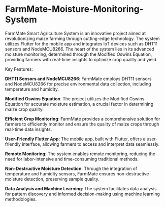 # FarmMate-Moisture-Monitoring-System
FarmMate Smart Agriculture System is an innovative project aimed at revolutionizing maize farming through cutting-edge technology. The system utilizes Flutter for the mobile app and integrates IoT devices such as DHT11 sensors and NodeMCU8266. The heart of the system lies in its advanced moisture monitoring, determined through the Modified Oswins Equation, providing farmers with real-time insights to optimize crop quality and yield.

Key Features:

**DHT11 Sensors and NodeMCU8266**: FarmMate employs DHT11 sensors and NodeMCU8266 for precise environmental data collection, including temperature and humidity.

**Modified Oswins Equation**: The project utilizes the Modified Oswins Equation for accurate moisture estimation, a crucial factor in determining maize crop quality.

**Efficient Crop Monitoring**: FarmMate provides a comprehensive solution for farmers to efficiently monitor and ensure the quality of maize crops through real-time data insights.

**User-Friendly Flutter App**: The mobile app, built with Flutter, offers a user-friendly interface, allowing farmers to access and interpret data seamlessly.

**Remote Monitoring**: The system enables remote monitoring, reducing the need for labor-intensive and time-consuming traditional methods.

**Non-Destructive Moisture Detection**: Through the integration of temperature and humidity sensors, FarmMate ensures non-destructive moisture detection, preserving sample quality.

**Data Analysis and Machine Learning**: The system facilitates data analysis for pattern discovery and informed decision-making using machine learning methodologies.

